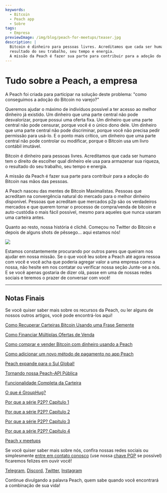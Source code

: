 ```yaml
---
keywords:
  - Bitcoin
  - Peach app
  - Sobre
tags:
  - Empresa
previewImage: /img/blog/peach-for-meetups/teaser.jpg
description: |
  Bitcoin é dinheiro para pessoas livres. Acreditamos que cada ser humano tem o direito de escolher qual dinheiro ele usa para armazenar sua riqueza, o
  resultado do seu trabalho, seu tempo e energia.
  A missão da Peach é fazer sua parte para contribuir para a adoção do Bitcoin nas mãos das pessoas.
---
```


# Tudo sobre a Peach, a empresa

A Peach foi criada para participar na solução deste problema: "como conseguimos a adoção do Bitcoin no varejo?"

Queremos ajudar o máximo de indivíduos possível a ter acesso ao melhor dinheiro já existido. Um dinheiro que uma parte central não pode desvalorizar,
porque possui uma oferta fixa. Um dinheiro que uma parte central não pode censurar, porque você é o único dono dele. Um dinheiro que uma parte central
não pode discriminar, porque você não precisa pedir permissão para usá-lo. E o ponto mais crítico, um dinheiro que uma parte central não pode controlar
ou modificar, porque o Bitcoin usa um livro contábil imutável.

Bitcoin é dinheiro para pessoas livres. Acreditamos que cada ser humano tem o direito de escolher qual dinheiro ele usa para armazenar sua riqueza, o
resultado do seu trabalho, seu tempo e energia.

A missão da Peach é fazer sua parte para contribuir para a adoção do Bitcoin nas mãos das pessoas.

A Peach nasceu das mentes de Bitcoin Maximalistas. Pessoas que acreditam na convergência natural do mercado para o melhor dinheiro
disponível. Pessoas que acreditam que mercados p2p são os verdadeiros mercados e que querem tornar o processo de compra/venda de bitcoin e auto-custódia
o mais fácil possível, mesmo para aqueles que nunca usaram uma carteira antes.

Quanto ao resto, nossa história é clichê. Começou no Twitter do Bitcoin e depois de alguns shots de pêssego... aqui estamos nós!

![](/img/blog/all-about-peach-the-company/photo.jpg)

Estamos constantemente procurando por outros pares que queiram nos ajudar em nossa missão. Se o que você leu sobre a Peach até agora ressoa com você e você
acha que poderia agregar valor a uma empresa como a nossa, não hesite em nos contatar ou verificar nossa seção Junte-se a nós. E se você apenas gostaria
de dizer olá, passe em uma de nossas redes sociais e teremos o prazer de conversar com você!

---

## Notas Finais

Se você quiser saber mais sobre os recursos da Peach, ou ler alguns de nossos outros artigos, você pode encontrá-los aqui!

[Como Recuperar Carteiras Bitcoin Usando uma Frase Semente](https://peachbitcoin.com/pt/blog/how-to-restore-peach-wallet/)

[Como Financiar Múltiplas Ofertas de Venda](https://peachbitcoin.com/pt/blog/funding-multiple-sell-offers/)

[Como comprar e vender Bitcoin com dinheiro usando a Peach](https://peachbitcoin.com/pt/blog/how-to-buy-and-sell-bitcoin-with-cash-using-peach/)

[Como adicionar um novo método de pagamento no app Peach](https://peachbitcoin.com/pt/blog/how-to-add-a-payment-method/)

[Peach expande para o Sul Global!](https://peachbitcoin.com/pt/blog/peach-expands-to-the-global-south/)

[Tornando nossa Peach-API Pública](https://peachbitcoin.com/pt/blog/making-our-peach-api-public/)

[Funcionalidade Completa da Carteira](https://peachbitcoin.com/pt/blog/full-wallet-functionality/)

[O que é GroupHug?](https://peachbitcoin.com/pt/blog/group-hug/)

[Por que a série P2P? Capítulo 1](https://peachbitcoin.com/pt/blog/why-p2p-chapter-1/)

[Por que a série P2P? Capítulo 2](https://peachbitcoin.com/pt/blog/why-p2p-chapter-2/)

[Por que a série P2P? Capítulo 3](https://peachbitcoin.com/pt/blog/why-p2p-chapter-3-circular-economies/)

[Por que a série P2P? Capítulo 4](https://peachbitcoin.com/pt/blog/why-p2p-chapter-4-chains-of-trust/)

[Peach x meetups](https://peachbitcoin.com/pt/blog/peach-for-meetups/)

Se você quiser saber mais sobre nós, confira nossas redes sociais ou simplesmente [entre em contato conosco](mailto:hello@peachbitcoin.com) (use nossa [chave PGP](https://keys.openpgp.org/vks/v1/by-fingerprint/48339A19645E2E53488E0E5479E1B270FACD1BD2) se possível) ficaremos felizes em ouvir você!

[Telegram](https://t.me/peachtopeach), [Discord](https://discord.gg/ypeHz3SW54), [Twitter](https://twitter.com/peachbitcoin), [Instagram](https://instagram.com/peachbitcoin)

Continue divulgando a palavra Peach, quem sabe quando você encontrará a combinação de sua vida!
